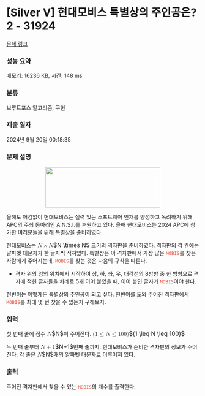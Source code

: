 # [Silver V] 현대모비스 특별상의 주인공은? 2 - 31924 

[문제 링크](https://www.acmicpc.net/problem/31924) 

### 성능 요약

메모리: 16236 KB, 시간: 148 ms

### 분류

브루트포스 알고리즘, 구현

### 제출 일자

2024년 9월 20일 00:18:35

### 문제 설명

<p style="text-align: center;"><img data-image="2bac06c4-3e43-4a4e-a817-0115df85cc78" src="https://upload.acmicpc.net/2bac06c4-3e43-4a4e-a817-0115df85cc78/-/preview/" style="width: 300px; height: 105px;"></p>

<p>올해도 어김없이 현대모비스는 실력 있는 소프트웨어 인재를 양성하고 독려하기 위해 APC의 주최 동아리인 A.N.S.I.를 후원하고 있다. 올해 현대모비스는 2024 APC에 참가한 여러분들을 위해 특별상을 준비하였다.</p>

<p>현대모비스는 <mjx-container class="MathJax" jax="CHTML" style="font-size: 109%; position: relative;"><mjx-math class="MJX-TEX" aria-hidden="true"><mjx-mi class="mjx-i"><mjx-c class="mjx-c1D441 TEX-I"></mjx-c></mjx-mi><mjx-mo class="mjx-n" space="3"><mjx-c class="mjx-cD7"></mjx-c></mjx-mo><mjx-mi class="mjx-i" space="3"><mjx-c class="mjx-c1D441 TEX-I"></mjx-c></mjx-mi></mjx-math><mjx-assistive-mml unselectable="on" display="inline"><math xmlns="http://www.w3.org/1998/Math/MathML"><mi>N</mi><mo>×</mo><mi>N</mi></math></mjx-assistive-mml><span aria-hidden="true" class="no-mathjax mjx-copytext">$N \times N$</span></mjx-container> 크기의 격자판을 준비하였다. 격자판의 각 칸에는 알파벳 대문자가 한 글자씩 적혀있다. 특별상은 이 격자판에서 가장 많은 <span style="color:#e74c3c;"><code>MOBIS</code></span>를 찾은 사람에게 주어지는데, <code><span style="color:#e74c3c;">MOBIS</span></code>를 찾는 것은 다음의 규칙을 따른다.</p>

<ul>
	<li>격자 위의 임의 위치에서 시작하여 상, 하, 좌, 우, 대각선의 8방향 중 한 방향으로 격자에 적힌 글자들을 차례로 5개 이어 붙였을 때, 이어 붙인 글자가 <span style="color:#e74c3c;"><code>MOBIS</code></span>여야 한다.</li>
</ul>

<p>현빈이는 어떻게든 특별상의 주인공이 되고 싶다. 현빈이를 도와 주어진 격자판에서 <span style="color:#e74c3c;"><code>MOBIS</code></span>를 최대 몇 번 찾을 수 있는지 구해보자.</p>

### 입력 

 <p>첫 번째 줄에 정수 <mjx-container class="MathJax" jax="CHTML" style="font-size: 109%; position: relative;"><mjx-math class="MJX-TEX" aria-hidden="true"><mjx-mi class="mjx-i"><mjx-c class="mjx-c1D441 TEX-I"></mjx-c></mjx-mi></mjx-math><mjx-assistive-mml unselectable="on" display="inline"><math xmlns="http://www.w3.org/1998/Math/MathML"><mi>N</mi></math></mjx-assistive-mml><span aria-hidden="true" class="no-mathjax mjx-copytext">$N$</span></mjx-container>이 주어진다. <mjx-container class="MathJax" jax="CHTML" style="font-size: 109%; position: relative;"><mjx-math class="MJX-TEX" aria-hidden="true"><mjx-mo class="mjx-n"><mjx-c class="mjx-c28"></mjx-c></mjx-mo><mjx-mn class="mjx-n"><mjx-c class="mjx-c31"></mjx-c></mjx-mn><mjx-mo class="mjx-n" space="4"><mjx-c class="mjx-c2264"></mjx-c></mjx-mo><mjx-mi class="mjx-i" space="4"><mjx-c class="mjx-c1D441 TEX-I"></mjx-c></mjx-mi><mjx-mo class="mjx-n" space="4"><mjx-c class="mjx-c2264"></mjx-c></mjx-mo><mjx-mn class="mjx-n" space="4"><mjx-c class="mjx-c31"></mjx-c><mjx-c class="mjx-c30"></mjx-c><mjx-c class="mjx-c30"></mjx-c></mjx-mn><mjx-mo class="mjx-n"><mjx-c class="mjx-c29"></mjx-c></mjx-mo></mjx-math><mjx-assistive-mml unselectable="on" display="inline"><math xmlns="http://www.w3.org/1998/Math/MathML"><mo stretchy="false">(</mo><mn>1</mn><mo>≤</mo><mi>N</mi><mo>≤</mo><mn>100</mn><mo stretchy="false">)</mo></math></mjx-assistive-mml><span aria-hidden="true" class="no-mathjax mjx-copytext">$(1 \leq N \leq 100)$</span> </mjx-container></p>

<p>두 번째 줄부터 <mjx-container class="MathJax" jax="CHTML" style="font-size: 109%; position: relative;"><mjx-math class="MJX-TEX" aria-hidden="true"><mjx-mi class="mjx-i"><mjx-c class="mjx-c1D441 TEX-I"></mjx-c></mjx-mi><mjx-mo class="mjx-n" space="3"><mjx-c class="mjx-c2B"></mjx-c></mjx-mo><mjx-mn class="mjx-n" space="3"><mjx-c class="mjx-c31"></mjx-c></mjx-mn></mjx-math><mjx-assistive-mml unselectable="on" display="inline"><math xmlns="http://www.w3.org/1998/Math/MathML"><mi>N</mi><mo>+</mo><mn>1</mn></math></mjx-assistive-mml><span aria-hidden="true" class="no-mathjax mjx-copytext">$N+1$</span></mjx-container>번째 줄까지, 현대모비스가 준비한 격자판의 정보가 주어진다. 각 줄은 <mjx-container class="MathJax" jax="CHTML" style="font-size: 109%; position: relative;"><mjx-math class="MJX-TEX" aria-hidden="true"><mjx-mi class="mjx-i"><mjx-c class="mjx-c1D441 TEX-I"></mjx-c></mjx-mi></mjx-math><mjx-assistive-mml unselectable="on" display="inline"><math xmlns="http://www.w3.org/1998/Math/MathML"><mi>N</mi></math></mjx-assistive-mml><span aria-hidden="true" class="no-mathjax mjx-copytext">$N$</span></mjx-container>개의 알파벳 대문자로 이루어져 있다.</p>

### 출력 

 <p>주어진 격자판에서 찾을 수 있는 <span style="color:#e74c3c;"><code>MOBIS</code></span>의 개수를 출력한다.</p>


